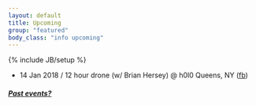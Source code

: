 ```yaml
---
layout: default 
title: Upcoming 
group: "featured"
body_class: "info upcoming"
---
```

{% include JB/setup %}



<ul class="classed root">


  <li class="music">14 Jan 2018 /
    12 hour drone (w/ Brian Hersey)
    @ h0l0
    Queens, NY
    (<a href="https://www.facebook.com/events/1823899394568366/">fb</a>)
  </li>


</ul>

<h5><a href="chronology.html">Past events?</a></h5>

